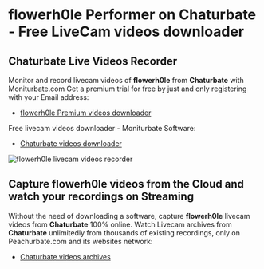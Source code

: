# flowerh0le Performer on Chaturbate - Free LiveCam videos downloader

## Chaturbate Live Videos Recorder

Monitor and record livecam videos of **flowerh0le** from **Chaturbate** with Moniturbate.com
Get a premium trial for free by just and only registering with your Email address:
* [flowerh0le Premium videos downloader](https://moniturbate.com/request-demo-licence-key.html)

Free livecam videos downloader - Moniturbate Software:
* [Chaturbate videos downloader](https://moniturbate.com/moniturbate-download-software.html)

![flowerh0le livecam videos recorder](https://peachurnet.com/templates/moniturbate-software.png)


## Capture flowerh0le videos from the Cloud and watch your recordings on Streaming

Without the need of downloading a software, capture **flowerh0le** livecam videos from **Chaturbate** 100% online.
Watch Livecam archives from **Chaturbate** unlimitedly from thousands of existing recordings, only on Peachurbate.com and its websites network:
* [Chaturbate videos archives](https://peachurnet.com/)